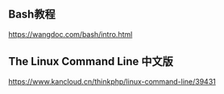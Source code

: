 ## Bash教程
https://wangdoc.com/bash/intro.html

## The Linux Command Line 中文版
https://www.kancloud.cn/thinkphp/linux-command-line/39431

